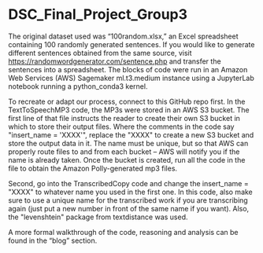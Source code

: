 # DSC_Final_Project_Group3

The original dataset used was “100random.xlsx,” an Excel spreadsheet containing 100 randomly generated sentences. If you would like to generate different sentences obtained from the same source, visit https://randomwordgenerator.com/sentence.php and transfer the sentences into a spreadsheet. The blocks of code were run in an Amazon Web Services (AWS) Sagemaker ml.t3.medium instance using a JupyterLab notebook running a python_conda3 kernel.

To recreate or adapt our process, connect to this GitHub repo first. In the TextToSpeechMP3 code, the MP3s were stored in an AWS S3 bucket. The first line of that file instructs the reader to create their own S3 bucket in which to store their output files. Where the comments in the code say "insert_name = 'XXXX'", replace the "XXXX" to create a new S3 bucket and store the output data in it. The name must be unique, but so that AWS can properly route files to and from each bucket – AWS will notify you if the name is already taken. Once the bucket is created, run all the code in the file to obtain the Amazon Polly-generated mp3 files.

Second, go into the TranscribedCopy code and change the insert_name = "XXXX" to whatever name you used in the first one. In this code, also make sure to use a unique name for the transcribed work if you are transcribing again (just put a new number in front of the same name if you want). Also, the "levenshtein" package from textdistance was used. 

A more formal walkthrough of the code, reasoning and analysis can be found in the “blog” section.
